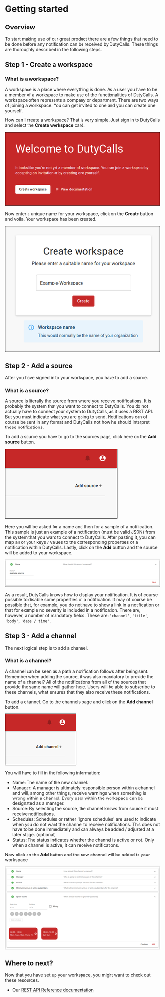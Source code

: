 # Getting started

## Overview

To start making use of our great product there are a few things that need to be done before any notification can be received by DutyCalls. These things are thoroughly described in the following steps.

## Step 1 - Create a workspace

### What is a workspace?

A workspace is a place where everything is done. As a user you have to be a member of a workspace to make use of the functionalities of DutyCalls. A workspace often represents a company or department. There are two ways of joining a workspace. You can get invited to one and you can create one yourself.

How can I create a workspace? That is very simple. Just sign in to DutyCalls and select the **Create workspace** card.

![image - Create a workspace - Step 1](/images/create-workspace-1.png)

Now enter a unique name for your workspace, click on the **Create** button and voila. Your workspace has been created.

![image - Create a workspace - Step 2](/images/create-workspace-2.png)

## Step 2 - Add a source

After you have signed in to your workspace, you have to add a source.

### What is a source?

A source is literally the source from where you receive notifications. It is probably the system that you want to connect to DutyCalls. You do not actually have to connect your system to DutyCalls, as it uses a REST API. But you must indicate what you are going to send. Notifications can of course be sent in any format and DutyCalls not how he should interpret these notifications.

To add a source you have to go to the sources page, click here on the **Add source** button.

![image - Add a source - Step 1](/images/add-source-1.png)

Here you will be asked for a name and then for a sample of a notification. This sample is just an example of a notification (must be valid JSON) from the system that you want to connect to DutyCalls. After pasting it, you can map all or your keys / values to the corresponding properties of a notification within DutyCalls. Lastly, click on the **Add** button and the source will be added to your workspace.

![image - Add a source - Step 2](/images/add-source-2.png)

As a result, DutyCalls knows how to display your notification. It is of course possible to disable some properties of a notification. It may of course be possible that, for example, you do not have to show a link in a notification or that for example no severity is included in a notification. There are, however, a number of mandatory fields. These are: `'channel'`, `'title'`, `'body'`, `'date / time'`.

## Step 3 - Add a channel

The next logical step is to add a channel.

### What is a channel?

A channel can be seen as a path a notification follows after being sent. Remember when adding the source, it was also mandatory to provide the name of a channel? All of the notifications from all of the sources that provide the same name will gather here. Users will be able to subscribe to these channels, what ensures that they also receive these notifications.

To add a channel. Go to the channels page and click on the **Add channel** button.

![image - Add a channel - Step 1](/images/add-channel-1.png)

You will have to fill in the following information:

* Name: The name of the new channel.
* Manager: A manager is ultimately responsible person within a channel and will, among other things, receive warnings when something is wrong within a channel. Every user within the workspace can be designated as a manager.
* Source: By selecting the source, the channel knows from source it must receive notifications.
* Schedules: Schedules or rather 'ignore schedules' are used to indicate when you do not want the channel to receive notifications. This does not have to be done immediately and can always be added / adjusted at a later stage. (optional)
* Status: The status indicates whether the channel is active or not. Only when a channel is active, it can receive notifications.

Now click on the **Add** button and the new channel will be added to your workspace.

![image - Add a channel - Step 2](/images/add-channel-2.png)

## Where to next?

Now that you have set up your workspace, you might want to check out these resources.

* Our [REST API Reference documentation](rest-api.md)
